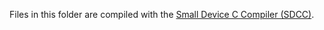 Files in this folder are compiled with the [Small Device C Compiler (SDCC)](https://sdcc.sourceforge.net/).
